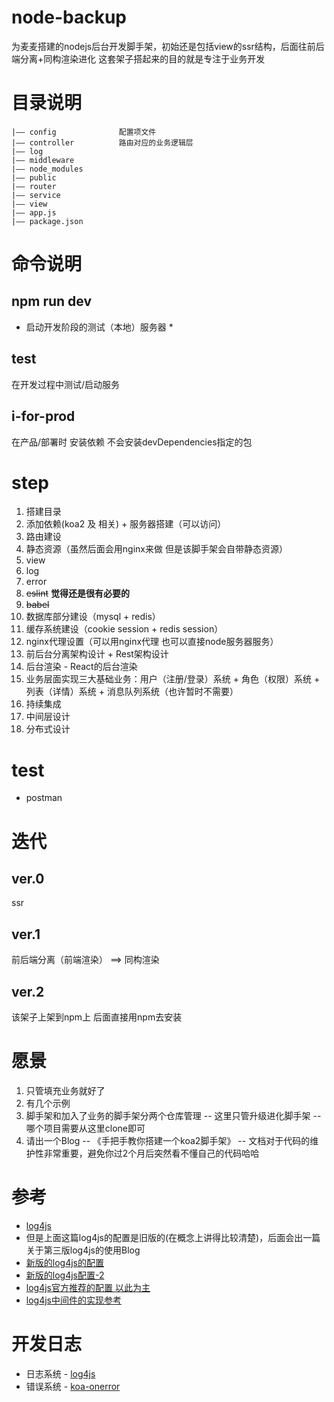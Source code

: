 # node-backup
为麦麦搭建的nodejs后台开发脚手架，初始还是包括view的ssr结构，后面往前后端分离+同构渲染进化
这套架子搭起来的目的就是专注于业务开发

# 目录说明
```
|—— config              配置项文件
|—— controller          路由对应的业务逻辑层
|—— log
|—— middleware
|—— node_modules
|—— public
|—— router
|—— service
|—— view
|—— app.js
|—— package.json
```

# 命令说明
## npm run dev 
* 启动开发阶段的测试（本地）服务器 *

## test 
在开发过程中测试/启动服务

## i-for-prod
在产品/部署时 安装依赖 不会安装devDependencies指定的包

# step
1. 搭建目录
2. 添加依赖(koa2 及 相关) + 服务器搭建（可以访问）
3. 路由建设
4. 静态资源（虽然后面会用nginx来做 但是该脚手架会自带静态资源）
4. view
5. log
6. error
7. ~~eslint~~ **觉得还是很有必要的**
8. ~~babel~~
9. 数据库部分建设（mysql + redis）
10. 缓存系统建设（cookie session + redis session）
11. nginx代理设置（可以用nginx代理 也可以直接node服务器服务）
12. 前后台分离架构设计 + Rest架构设计
13. 后台渲染 - React的后台渲染
14. 业务层面实现三大基础业务：用户（注册/登录）系统 + 角色（权限）系统 + 列表（详情）系统 + 消息队列系统（也许暂时不需要）
15. 持续集成
16. 中间层设计
17. 分布式设计


# test
* postman

# 迭代

## ver.0
ssr

## ver.1 
前后端分离（前端渲染） ==>  同构渲染

## ver.2
该架子上架到npm上 后面直接用npm去安装


# 愿景
1. 只管填充业务就好了
2. 有几个示例
3. 脚手架和加入了业务的脚手架分两个仓库管理 -- 这里只管升级进化脚手架 -- 哪个项目需要从这里clone即可
4. 请出一个Blog -- 《手把手教你搭建一个koa2脚手架》 -- 文档对于代码的维护性非常重要，避免你过2个月后突然看不懂自己的代码哈哈

# 参考
* [log4js](https://www.cnblogs.com/duhuo/p/5176154.html)
* 但是上面这篇log4js的配置是旧版的(在概念上讲得比较清楚)，后面会出一篇关于第三版log4js的使用Blog
* [新版的log4js的配置](https://github.com/log4js-node/log4js-example/blob/master/config/log4js.json)
* [新版的log4js配置-2](https://www.2cto.com/kf/201808/765953.html)
* [log4js官方推荐的配置 以此为主](https://github.com/log4js-node/log4js-example/blob/master/config/log4js.json)
* [log4js中间件的实现参考](https://blog.csdn.net/samfung09/article/details/83689133)

# 开发日志
* 日志系统 - [log4js](https://www.npmjs.com/package/log4js)
* 错误系统 - [koa-onerror](https://www.npmjs.com/package/koa-onerror)